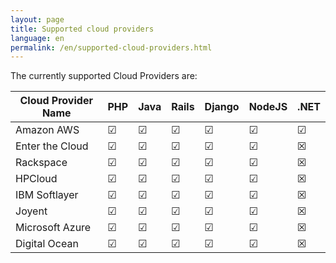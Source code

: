 ```yaml
---
layout: page
title: Supported cloud providers
language: en
permalink: /en/supported-cloud-providers.html
---
```


The currently supported Cloud Providers are:

|Cloud Provider Name  | PHP | Java | Rails | Django | NodeJS | .NET |
|---------------------|-----|------|-------|--------|--------|------|
|Amazon AWS           |  ☑  |  ☑  |   ☑   |   ☑   |    ☑   |  ☑  |
|Enter the Cloud      |  ☑  |  ☑  |   ☑   |   ☑   |    ☑   |  ☒  |
|Rackspace            |  ☑  |  ☑  |   ☑   |   ☑   |    ☑   |  ☒  |
|HPCloud              |  ☑  |  ☑  |   ☑   |   ☑   |    ☑   |  ☒  |
|IBM Softlayer        |  ☑  |  ☑  |   ☑   |   ☑   |    ☑   |  ☒  |
|Joyent               |  ☑  |  ☑  |   ☑   |   ☑   |    ☑   |  ☒  |
|Microsoft Azure      |  ☑  |  ☑  |   ☑   |   ☑   |    ☑   |  ☒  |
|Digital Ocean        |  ☑  |  ☑  |   ☑   |   ☑   |    ☑   |  ☒  |
